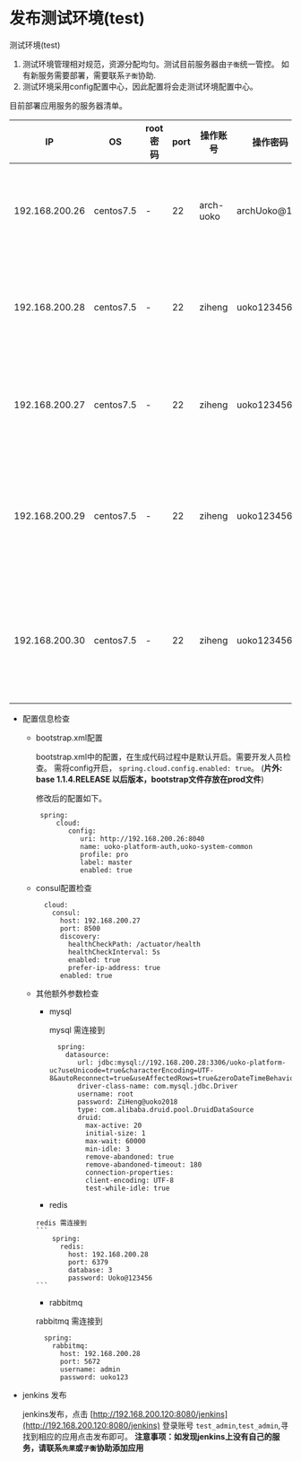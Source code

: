 # 发布测试环境(test)

测试环境(test)
1. 测试环境管理相对规范，资源分配均匀。测试目前服务器由`子衡`统一管控。
如有新服务需要部署，需要联系`子衡`协助.
2. 测试环境采用config配置中心，因此配置将会走测试环境配置中心。

目前部署应用服务的服务器清单。

IP|	OS|	root密码|	port|	操作账号|	操作密码|作用
---|---|---|---|---|---|---
192.168.200.26|	centos7.5|	-|	22|	    arch-uoko|	archUoko@123|X端开发占用中
192.168.200.28|  	centos7.5|        -|	 22|	ziheng| uoko123456|基础组件占用中
192.168.200.27|  	centos7.5|        -|	 22|	ziheng| uoko123456|可部署其他服务
192.168.200.29|  	centos7.5|        -|	 22|	ziheng| uoko123456|可部署其他开发服务
192.168.200.30|  	centos7.5|        -|	 22|	ziheng| uoko123456|可部署其他开发服务

* 配置信息检查
   
    * bootstrap.xml配置
      
      bootstrap.xml中的配置，在生成代码过程中是默认开启。需要开发人员检查。
      需将config开启， `spring.cloud.config.enabled: true`。
      (**片外: base 1.1.4.RELEASE 以后版本，bootstrap文件存放在prod文件**)
      
      修改后的配置如下。
      
      ```
       spring:
           cloud:
              config:
                 uri: http://192.168.200.26:8040
                 name: uoko-platform-auth,uoko-system-common
                 profile: pro
                 label: master
                 enabled: true

      ```
    
    * consul配置检查
    
        ```
          cloud:
            consul:
              host: 192.168.200.27
              port: 8500
              discovery:
                healthCheckPath: /actuator/health
                healthCheckInterval: 5s
                enabled: true
                prefer-ip-address: true
              enabled: true
        ```
    * 其他额外参数检查
    
        * mysql 
          
          mysql 需连接到 
          ```
            spring:
              datasource:
                 url: jdbc:mysql://192.168.200.28:3306/uoko-platform-uc?useUnicode=true&characterEncoding=UTF-8&autoReconnect=true&useAffectedRows=true&zeroDateTimeBehavior=convertToNull&allowMultiQueries=true
                 driver-class-name: com.mysql.jdbc.Driver
                 username: root
                 password: ZiHeng@uoko2018
                 type: com.alibaba.druid.pool.DruidDataSource
                 druid:
                   max-active: 20
                   initial-size: 1
                   max-wait: 60000
                   min-idle: 3
                   remove-abandoned: true
                   remove-abandoned-timeout: 180
                   connection-properties:
                   client-encoding: UTF-8
                   test-while-idle: true
          ```  
        
        *  redis
            
          redis 需连接到 
          ```
              spring:
                redis:
                  host: 192.168.200.28
                  port: 6379
                  database: 3
                  password: Uoko@123456
          ```
          
        * rabbitmq
        
        rabbitmq 需连接到 
        ```
          spring:
            rabbitmq:
              host: 192.168.200.28
              port: 5672
              username: admin
              password: uoko123
        ```
        
        

* jenkins 发布
  
  jenkins发布，点击 [http://192.168.200.120:8080/jenkins](http://192.168.200.120:8080/jenkins)
  登录账号 `test_admin`,`test_admin`,寻找到相应的应用点击发布即可。
    **注意事项：如发现jenkins上没有自己的服务，请联系`先果`或`子衡`协助添加应用**